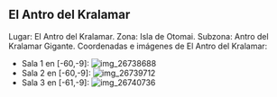 ## El Antro del Kralamar
Lugar: El Antro del Kralamar.
Zona: Isla de Otomai.
Subzona: Antro del Kralamar Gigante.
Coordenadas e imágenes de El Antro del Kralamar:
- Sala 1 en [-60,-9]: ![img_26738688](https://media.discordapp.net/attachments/1115311447145193482/1115356095213469747/26738688.jpg)
- Sala 2 en [-60,-9]: ![img_26739712](https://media.discordapp.net/attachments/1115311447145193482/1115356115601993830/26739712.jpg)
- Sala 3 en [-61,-9]: ![img_26740736](https://media.discordapp.net/attachments/1115311447145193482/1115356118315704340/26740736.jpg)